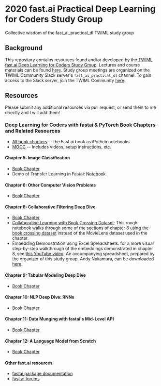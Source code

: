 # 2020 fast.ai Practical Deep Learning for Coders Study Group
Collective wisdom of the fast_ai_practical_dl TWIML study group

## Background
This repository contains resources found and/or developed by the [TWIML fast.ai Deep Learning for Coders Study Group](https://twimlai.com/program/fast-ai-practical-deep-learning-for-coders-study-group/). Lectures and course materials can be found [here](https://course.fast.ai/). Study group meetings are organized on the TWIML Community Slack server's `fast_ai_practical_dl` channel. To gain access to the Slack server, join the TWIML Community [here](https://twimlai.com/community/).

##   Resources
Please submit any additional resources via pull request, or send them to me directly and I will add them!

### Deep Learning for Coders with fastai & PyTorch Book Chapters and Related Resources
* [All book chapters](https://github.com/fastai/fastbook) -- the Fast.ai book as iPython notebooks
* [MOOC](https://course.fast.ai/) -- Includes videos, setup instructions, etc.
#### Chapter 5: Image Classification
- [Book Chapter](https://github.com/fastai/fastbook/blob/master/05_pet_breeds.ipynb)
- Demo of Transfer Learning in Fastai: [Notebook](notebooks/(Un)freezing%20and%20Transfer%20Learning.ipynb)
#### Chapter 6: Other Computer Vision Problems
- [Book Chapter](https://github.com/fastai/fastbook/blob/master/06_multicat.ipynb)
#### Chapter 8: Collaborative Filtering Deep Dive
- [Book Chapter](https://github.com/fastai/fastbook/blob/master/08_collab.ipynb)
- [Collaborative Learning with Book Crossing Dataset](notebooks/Collaborative%20Filtering%20Book%20Recommendations%20V2.ipynb): This rough notebook walks through some of the sections of chapter 8 using the [book crossing dataset](http://www2.informatik.uni-freiburg.de/~cziegler/BX/) instead of the MovieLens dataset used in the chapter.
- Embedding Demonstration using Excel Spreadsheets: for a more visual step-by-step walkthrough of the embeddings demonstrated in chapter 8, see [this YouTube video](https://www.youtube.com/watch?v=V2h3IOBDvrA&feature=youtu.be&list=PLfYUBJiXbdtS2UQRzyrxmyVHoGW0gmLSM&t=6147). An accompanying spreadsheet, prepared by the organizer of this study group, Andy Nakamura, can be downloaded [here](files/movies-for-study-group.xlsx).
#### Chapter 9: Tabular Modeling Deep Dive
- [Book Chapter](https://github.com/fastai/fastbook/blob/master/09_tabular.ipynb)
#### Chapter 10: NLP Deep Dive: RNNs
- [Book Chapter](https://github.com/fastai/fastbook/blob/master/10_nlp.ipynb)
#### Chapter 11: Data Munging with fastai's Mid-Level API
- [Book Chapter](https://github.com/fastai/fastbook/blob/master/11_midlevel_data.ipynb)
#### Chapter 12: A Language Model from Scratch
- [Book Chapter](https://github.com/fastai/fastbook/blob/master/12_nlp_dive.ipynb)
#### Other fast.ai resources
* [fastai package documentation](https://docs.fast.ai/)
* [fast.ai forums](https://forums.fast.ai/)
